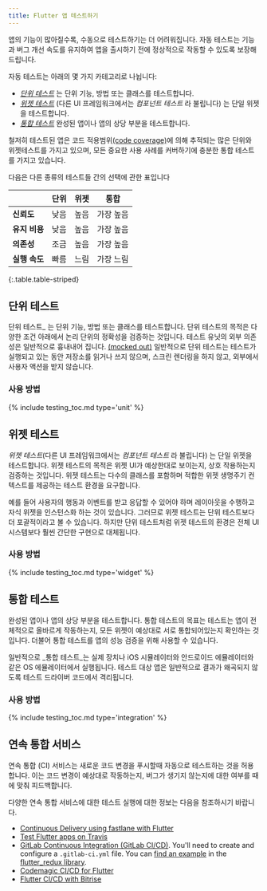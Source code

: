 ```yaml
---
title: Flutter 앱 테스트하기
---
```


앱의 기능이 많아질수록, 수동으로 테스트하기는 더 어려워집니다.
자동 테스트는 기능과 버그 개선 속도를 유지하여 앱을 출시하기 전에 정상적으로 작동할 수 있도록 보장해드립니다.

자동 테스트는 아래의 몇 가지 카테고리로 나뉩니다:

- [_단위 테스트_](#unit-tests) 는 단위 기능, 방법 또는 클래스를 테스트합니다.
- [_위젯 테스트_](#widget-tests) (다른 UI 프레임워크에서는 _컴포넌트 테스트_ 라 불립니다) 는 단일 위젯을 테스트합니다.
- [_통합 테스트_](#integration-tests)
  완성된 앱이나 앱의 상당 부분을 테스트합니다.
  
철저히 테스트된 앱은 코드 적용범위[(code coverage)](https://en.wikipedia.org/wiki/Code_coverage)에 의해 추적되는 많은 단위와 위젯테스트를 가지고 있으며,
모든 중요한 사용 사례를 커버하기에 충분한 통합 테스트를 가지고 있습니다.

다음은 다른 종류의 테스트들 간의 선택에 관한 표입니다

|                      | 단위   | 위젯 | 통합 |
|----------------------|--------|--------|-------------|
| **신뢰도**       | 낮음    | 높음 | 가장 높음     |
| **유지 비용** | 낮음    | 높음 | 가장 높음     |
| **의존성**     | 조금    | 높음   | 가장 높음        |
| **실행 속도**  | 빠름  | 느림 | 가장 느림     |
{:.table.table-striped}


## 단위 테스트

단위 테스트_ 는 단위 기능, 방법 또는 클래스를 테스트합니다. 단위 테스트의 목적은 다양한 조건 아래에서 논리 단위의 정확성을 검증하는 것입니다.
테스트 유닛의 외부 의존성은 일반적으로 흉내내어 집니다. [(mocked out)](/cookbook/testing/mocking)
일반적으로 단위 테스트는 테스트가 실행되고 있는 동안 저장소를 읽거나 쓰지 않으며, 스크린 렌더링을 하지 않고, 외부에서 사용자 액션을 받지 않습니다.

### 사용 방법

{% include testing_toc.md type='unit' %} 

## 위젯 테스트

_위젯 테스트_(다른 UI 프레임워크에서는 _컴포넌트 테스트_ 라 불립니다) 는 단일 위젯을 테스트합니다. 위젯 테스트의 목적은 위젯 UI가 예상한대로 보이는지, 상호 작용하는지 검증하는 것입니다.
위젯 테스트는 다수의 클래스를 포함하며 적합한 위젯 생명주기 컨텍스트를 제공하는 테스트 환경을 요구합니다.

예를 들어 사용자의 행동과 이벤트를 받고 응답할 수 있어야 하며 레이아웃을 수행하고 자식 위젯을 인스턴스화 하는 것이 있습니다.
그러므로 위젯 테스트는 단위 테스트보다 더 포괄적이라고 볼 수 있습니다.
하지만 단위 테스트처럼 위젯 테스트의 환경은 전체 UI 시스템보다 훨씬 간단한 구현으로 대체됩니다.

### 사용 방법

{% include testing_toc.md type='widget' %} 

## 통합 테스트

완성된 앱이나 앱의 상당 부분을 테스트합니다. 통합 테스트의 목표는 테스트는 앱이 전체적으로 올바르게 작동하는지, 
모든 위젯이 예상대로 서로 통합되어있는지 확인하는 것입니다.
더불어 통합 테스트를 앱의 성능 검증을 위해 사용할 수 있습니다.

일반적으로 _통합 테스트_는 실제 장치나 
iOS 시뮬레이터와 안드로이드 에뮬레이터와 같은 OS 에뮬레이터에서 실행됩니다.
테스트 대상 앱은 일반적으로 결과가 왜곡되지 않도록 테스트 드라이버 코드에서 격리됩니다.

### 사용 방법

{% include testing_toc.md type='integration' %}
  
## 연속 통합 서비스

연속 통합 (CI) 서비스는 새로운 코드 변경을 푸시할때 자동으로 테스트하는 것을 허용합니다.
이는 코드 변경이 예상대로 작동하는지, 버그가 생기지 않는지에 대한 여부를 때에 맞춰 피드백합니다.


다양한 연속 통합 서비스에 대한 테스트 실행에 대한 정보는 다음을 참조하시기 바랍니다.

* [Continuous Delivery using fastlane with
  Flutter](/docs/deployment/fastlane-cd/)
* [Test Flutter apps on
  Travis]({{site.flutter-medium}}/test-flutter-apps-on-travis-3fd5142ecd8c)
* [GitLab Continuous Integration
  (GitLab CI/CD)](https://docs.gitlab.com/ee/ci/README.html#doc-nav).
  You'll need to create and configure a `.gitlab-ci.yml` file. You can 
  [find an example](https://raw.githubusercontent.com/brianegan/flutter_redux/master/.gitlab-ci.yml)
  in the [flutter_redux library]({{site.github}}/brianegan/flutter_redux).
* [Codemagic CI/CD for Flutter](https://blog.codemagic.io/getting-started-with-codemagic/)
* [Flutter CI/CD with Bitrise](https://devcenter.bitrise.io/getting-started/getting-started-with-flutter-apps/)